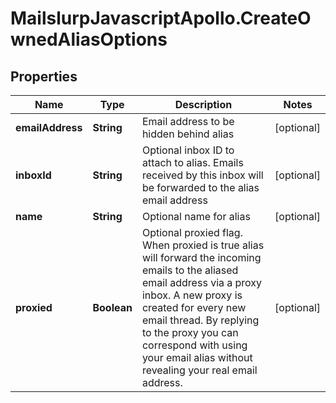 # MailslurpJavascriptApollo.CreateOwnedAliasOptions

## Properties

Name | Type | Description | Notes
------------ | ------------- | ------------- | -------------
**emailAddress** | **String** | Email address to be hidden behind alias | [optional] 
**inboxId** | **String** | Optional inbox ID to attach to alias. Emails received by this inbox will be forwarded to the alias email address | [optional] 
**name** | **String** | Optional name for alias | [optional] 
**proxied** | **Boolean** | Optional proxied flag. When proxied is true alias will forward the incoming emails to the aliased email address via a proxy inbox. A new proxy is created for every new email thread. By replying to the proxy you can correspond with using your email alias without revealing your real email address. | [optional] 


